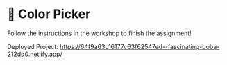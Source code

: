 # 🎨 Color Picker

Follow the instructions in the workshop to finish the assignment!

Deployed Project: 
https://64f9a63c16177c63f62547ed--fascinating-boba-212dd0.netlify.app/
